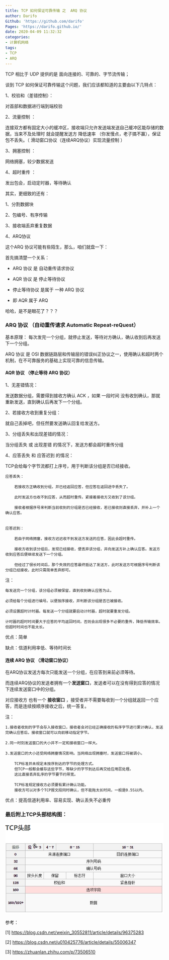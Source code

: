 ```yaml
---
title: TCP 如何保证可靠传输 之  ARQ 协议
author: Darifo
Github: 'https://github.com/darifo'
Pages: 'https://darifo.github.io/'
date: 2020-04-09 11:32:32
categories:
- 计算机网络
tags:
- TCP
- ARQ
---
```


TCP 相比于 UDP 提供的是 面向连接的、可靠的、字节流传输；

谈到 TCP 如何保证可靠传输这个问题，我们应该都知道的主要由以下几特点：

1、校验和（差错控制）： 

对首部和数据进行端到端校验 

2、流量控制 ： 

连接双方都有固定大小的缓冲区，接收端只允许发送端发送自己缓冲区能存储的数据，当来不及处理时 就会提醒发送方 降低速率 （你发慢点，老子搞不赢），保证包不丢失。（ 滑动窗口协议（连续ARQ协议）实现流量控制 ）

3、拥塞控制 ： 

网络拥塞，较少数据发送 

4、超时重传 ： 

发出包会，启动定时器，等待确认



其实，更细致的还有： 

1、分割数据块

2、包编号、有序传输

3、接收端丢弃重复数据

4、ARQ协议



这个ARQ 协议可能有些陌生，那么，咱们就盘一下：


首先搞清楚一个关系：

- ARQ 协议 是 自动重传请求协议

- AQR 协议 是 停止等待协议

- 停止等待协议 是属于 一种 ARQ 协议
  
- 即 AQR 属于 ARQ


哈哈，是不是眼花了？？？



### ARQ 协议 （自动重传请求 Automatic Repeat-reQuest）

基本原理： 每次发完一个分组，就停止发送，等待对方确认，确认收到后再发送下一个分组。

ARQ 协议 是 OSI 数据链路层和传输层的错误纠正协议之一，使用确认和超时两个机制，在不可靠服务的基础上实现可靠的信息传输。

#### AQR 协议 （停止等待 ARQ 协议）

1、无差错情况： 

发送数据分组，需要得到接收方确认 ACK ，如果 一段时间 没有收到确认，那就重新发送，直到确认后再发下一个分组。

2、若接收方收到重复分组： 

就自己丢掉吧，但任然要发送确认回复给发送方。


3、分组丢失和出现差错的情况：

当分组丢失 或 出现差错 的情况下，发送方都会超时重传分组

4、应答丢失 和 应答迟到 的情况：

TCP会给每个字节流都打上序号，用于判断该分组是否已经接收。

    应答丢失：

        若接收方正确收到分组，并已经返回应答，但应答在返回途中丢失了。
        
        此时发送方也收不到应答，从而超时重传。紧接着接收方又收到了该分组。

        接收者根据序号来判断当前收到的分组是否已经接收，若已接收则直接丢弃，并补上一个确认应答。


    应答迟到：

        若由于网络拥塞，接收方迟迟收不到发送方发送的应答，因此会超时重传。
        
        接收方收到该分组后，发现已经接收，便丢弃该分组，并向发送方补上确认应答。发送方收到应答后便继续发送下一个分组。
        
        但经过了很长时间后，那个失效的应答最终抵达了发送方，此时发送方可根据序号判断该分组已经接收，此时只需简单丢弃即可。

注：

    每发送完一个分组，该分组必须被保留，直到收到确认应答为止。

    必须给每个分组进行编号。以便按序接收，并判断该分组是否已被接收。

    必须设置超时计时器。每发送一个分组就要启动计时器，超时就要重发分组。

    计时器的超时时间要大于应答的平均返回时间，否则会出现很多不必要的重传，降低传输效率。但超时时间也不能太长。



优点：简单

缺点：信道利用率低、等待时间长




#### 连续 ARQ 协议 （滑动窗口协议）

在ARQ协议发送方每次只能发送一个分组，在应答到来前必须等待。

而连续ARQ协议的发送者拥有一个**发送窗口**，发送者可以在没有得到应答的情况下连续发送窗口中的分组。

对应接收方 也有一个 **接收窗口** ，接受者并不需要每收到一个分组就返回一个应答，而是连续按顺序接收之后，统一答复。



注：

    1.接收者收到的字节会存入接收窗口，接收者会对已经正确接收的有序字节进行累计确认，发送完确认应答后，接收窗口就可以向前移动指定字节。

    2.同一时刻发送窗口的大小并不一定和接收窗口一样大。

    3.发送窗口的大小还受网络拥塞情况影响。当网络出现拥塞时，发送窗口将被调小。

        TCP标准并未规定未按序到达的字节的处理方式。
        但TCP一般都会缓存这些字节，等缺少的字节到达后再交给应用层处理。
        这比直接丢弃乱序的字节要节约带宽。

        TCP标准规定接收方必须要有累计确认功能。
        接收方可以对多个TCP报文段同时确认，但不能拖太长时间，一般是0.5S以内。



优点：提高信道利用率、容易实现、确认丢失不必重传


### 最后附上TCP头部结构图：

![](/images/20200409123601.png)




参考：

[1] https://blog.csdn.net/weixin_30552811/article/details/96375283

[2] https://blog.csdn.net/u010425776/article/details/55006347

[3] https://zhuanlan.zhihu.com/p/73506510